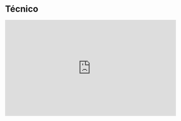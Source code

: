 # Técnico

<iframe 
    width="560" 
    height="315" 
    src="https://www.youtube.com/embed/P4BEbz56QD8" 
    title="YouTube video player" 
    frameborder="0" 
    allow="accelerometer; autoplay; clipboard-write; encrypted-media; gyroscope; picture-in-picture; web-share" 
    allowfullscreen>
</iframe>

